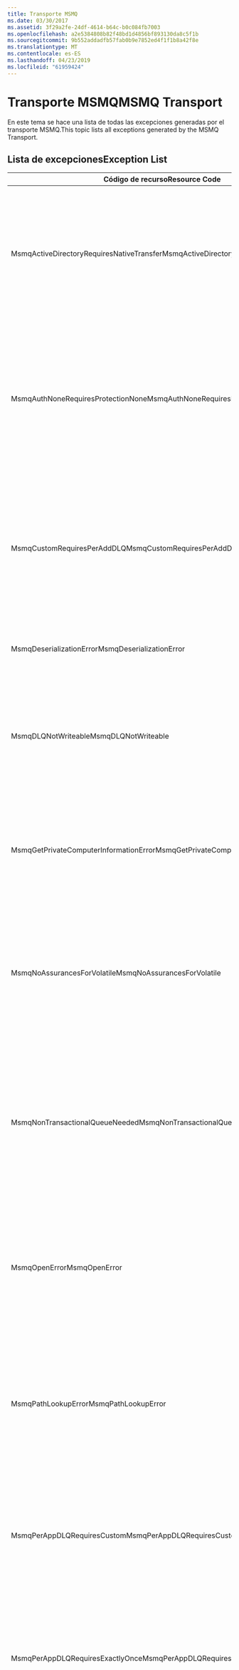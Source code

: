 ```yaml
---
title: Transporte MSMQ
ms.date: 03/30/2017
ms.assetid: 3f29a2fe-24df-4614-b64c-b0c084fb7003
ms.openlocfilehash: a2e5384808b82f48bd1d4856bf893130da8c5f1b
ms.sourcegitcommit: 9b552addadfb57fab0b9e7852ed4f1f1b8a42f8e
ms.translationtype: MT
ms.contentlocale: es-ES
ms.lasthandoff: 04/23/2019
ms.locfileid: "61959424"
---
```

# <a name="msmq-transport"></a><span data-ttu-id="b1a5a-102">Transporte MSMQ</span><span class="sxs-lookup"><span data-stu-id="b1a5a-102">MSMQ Transport</span></span>
<span data-ttu-id="b1a5a-103">En este tema se hace una lista de todas las excepciones generadas por el transporte MSMQ.</span><span class="sxs-lookup"><span data-stu-id="b1a5a-103">This topic lists all exceptions generated by the MSMQ Transport.</span></span>  
  
## <a name="exception-list"></a><span data-ttu-id="b1a5a-104">Lista de excepciones</span><span class="sxs-lookup"><span data-stu-id="b1a5a-104">Exception List</span></span>  
  
|<span data-ttu-id="b1a5a-105">Código de recurso</span><span class="sxs-lookup"><span data-stu-id="b1a5a-105">Resource Code</span></span>|<span data-ttu-id="b1a5a-106">Cadena de recurso</span><span class="sxs-lookup"><span data-stu-id="b1a5a-106">Resource String</span></span>|  
|-------------------|---------------------|  
|<span data-ttu-id="b1a5a-107">MsmqActiveDirectoryRequiresNativeTransfer</span><span class="sxs-lookup"><span data-stu-id="b1a5a-107">MsmqActiveDirectoryRequiresNativeTransfer</span></span>|<span data-ttu-id="b1a5a-108">Error de la validación del enlace para el mensaje.</span><span class="sxs-lookup"><span data-stu-id="b1a5a-108">The binding validation for the message failed.</span></span> <span data-ttu-id="b1a5a-109">El cliente no puede enviar mensajes.</span><span class="sxs-lookup"><span data-stu-id="b1a5a-109">The client cannot send messages.</span></span> <span data-ttu-id="b1a5a-110">Un conflicto en las propiedades del enlace produjo este error.</span><span class="sxs-lookup"><span data-stu-id="b1a5a-110">A conflict in the binding properties caused this failure.</span></span> <span data-ttu-id="b1a5a-111">UseActiveDirectory está establecido en true y QueueTransferProtocol se establece en Native.</span><span class="sxs-lookup"><span data-stu-id="b1a5a-111">The UseActiveDirectory is set to true and QueueTransferProtocol is set to Native.</span></span> <span data-ttu-id="b1a5a-112">Para resolver el conflicto, corrija una de las propiedades.</span><span class="sxs-lookup"><span data-stu-id="b1a5a-112">To resolve the conflict, correct one of the properties.</span></span>|  
|<span data-ttu-id="b1a5a-113">MsmqAuthNoneRequiresProtectionNone</span><span class="sxs-lookup"><span data-stu-id="b1a5a-113">MsmqAuthNoneRequiresProtectionNone</span></span>|<span data-ttu-id="b1a5a-114">Error en la validación del enlace para el servicio.</span><span class="sxs-lookup"><span data-stu-id="b1a5a-114">The binding validation for the service failed.</span></span> <span data-ttu-id="b1a5a-115">No se puede iniciar el punto de conexión de servicio o el cliente.</span><span class="sxs-lookup"><span data-stu-id="b1a5a-115">The service endpoint or the client cannot be started.</span></span> <span data-ttu-id="b1a5a-116">Un conflicto en las propiedades del enlace produjo este error.</span><span class="sxs-lookup"><span data-stu-id="b1a5a-116">A conflict in the binding properties caused this failure.</span></span> <span data-ttu-id="b1a5a-117">MsmqAuthenticationMode se establece en None y MsmqProtectionLevel no se establece en None.</span><span class="sxs-lookup"><span data-stu-id="b1a5a-117">The MsmqAuthenticationMode is set to None and MsmqProtectionLevel is not set to None.</span></span> <span data-ttu-id="b1a5a-118">Para resolver el conflicto, corrija una de las propiedades.</span><span class="sxs-lookup"><span data-stu-id="b1a5a-118">To resolve to conflict, correct one of the properties.</span></span>|  
|<span data-ttu-id="b1a5a-119">MsmqCustomRequiresPerAddDLQ</span><span class="sxs-lookup"><span data-stu-id="b1a5a-119">MsmqCustomRequiresPerAddDLQ</span></span>|<span data-ttu-id="b1a5a-120">Error de la validación del enlace para el mensaje.</span><span class="sxs-lookup"><span data-stu-id="b1a5a-120">The binding validation for the message failed.</span></span> <span data-ttu-id="b1a5a-121">El cliente no puede enviar los mensajes.</span><span class="sxs-lookup"><span data-stu-id="b1a5a-121">The client cannot send the message.</span></span> <span data-ttu-id="b1a5a-122">DeadLetterQueue está establecido en Custom, pero no se especifica CustomDeadLetterQueue.</span><span class="sxs-lookup"><span data-stu-id="b1a5a-122">The DeadLetterQueue is set to Custom, but the CustomDeadLetterQueue is not specified.</span></span> <span data-ttu-id="b1a5a-123">Especifique el URI de la cola de mensajes no enviados de cada aplicación en la propiedad CustomDeadLetterQueue.</span><span class="sxs-lookup"><span data-stu-id="b1a5a-123">Specify the URI of the dead letter queue for each application in the CustomDeadLetterQueue property.</span></span>|  
|<span data-ttu-id="b1a5a-124">MsmqDeserializationError</span><span class="sxs-lookup"><span data-stu-id="b1a5a-124">MsmqDeserializationError</span></span>|<span data-ttu-id="b1a5a-125">Se encontró un error al deserializar el mensaje XML.</span><span class="sxs-lookup"><span data-stu-id="b1a5a-125">An error was encountered while deserializing the XML message.</span></span> <span data-ttu-id="b1a5a-126">El mensaje no se puede recibir y se quita.</span><span class="sxs-lookup"><span data-stu-id="b1a5a-126">The message cannot be received and is dropped.</span></span>|  
|<span data-ttu-id="b1a5a-127">MsmqDLQNotWriteable</span><span class="sxs-lookup"><span data-stu-id="b1a5a-127">MsmqDLQNotWriteable</span></span>|<span data-ttu-id="b1a5a-128">Error en la validación del enlace para el cliente.</span><span class="sxs-lookup"><span data-stu-id="b1a5a-128">The binding validation for the client failed.</span></span> <span data-ttu-id="b1a5a-129">El cliente no puede enviar un mensaje.</span><span class="sxs-lookup"><span data-stu-id="b1a5a-129">The client cannot send a message.</span></span> <span data-ttu-id="b1a5a-130">La cola de mensajes no enviados especificada no existe o no se puede escribir en ella.</span><span class="sxs-lookup"><span data-stu-id="b1a5a-130">The specified dead-letter queue does not exist or cannot be written.</span></span> <span data-ttu-id="b1a5a-131">Asegúrese de que la cola existe con la autorización apropiada para escribir en ella.</span><span class="sxs-lookup"><span data-stu-id="b1a5a-131">Ensure the queue exists with the proper authorization to write to it.</span></span>|  
|<span data-ttu-id="b1a5a-132">MsmqGetPrivateComputerInformationError</span><span class="sxs-lookup"><span data-stu-id="b1a5a-132">MsmqGetPrivateComputerInformationError</span></span>|<span data-ttu-id="b1a5a-133">Error en la comprobación de la versión con el error especificado.</span><span class="sxs-lookup"><span data-stu-id="b1a5a-133">The version check failed with the specified error.</span></span> <span data-ttu-id="b1a5a-134">No se puede detectar la versión de MSMQ. Se producirá un error en todas las operaciones que estén en el canal en cola.</span><span class="sxs-lookup"><span data-stu-id="b1a5a-134">The version of MSMQ cannot be detected All operations that are on the queued channel will fail.</span></span> <span data-ttu-id="b1a5a-135">Asegúrese de que MSMQ está instalado y disponible.</span><span class="sxs-lookup"><span data-stu-id="b1a5a-135">Ensure that MSMQ is installed and is available.</span></span>|  
|<span data-ttu-id="b1a5a-136">MsmqNoAssurancesForVolatile</span><span class="sxs-lookup"><span data-stu-id="b1a5a-136">MsmqNoAssurancesForVolatile</span></span>|<span data-ttu-id="b1a5a-137">Error en la validación del enlace para el servicio.</span><span class="sxs-lookup"><span data-stu-id="b1a5a-137">The binding validation for the service failed.</span></span> <span data-ttu-id="b1a5a-138">No se puede iniciar el punto de conexión de servicio o el cliente.</span><span class="sxs-lookup"><span data-stu-id="b1a5a-138">The service endpoint or the client cannot be started.</span></span> <span data-ttu-id="b1a5a-139">La propiedad ExactlyOnce está establecida en true y la propiedad Durable está establecida en false.</span><span class="sxs-lookup"><span data-stu-id="b1a5a-139">The ExactlyOnce property is set to true and the Durable property is set to false.</span></span> <span data-ttu-id="b1a5a-140">Esto no se admite.</span><span class="sxs-lookup"><span data-stu-id="b1a5a-140">This is not supported.</span></span> <span data-ttu-id="b1a5a-141">Para resolver el conflicto, corrija una de estas propiedades.</span><span class="sxs-lookup"><span data-stu-id="b1a5a-141">To resolve the conflict, correct one of these properties.</span></span>|  
|<span data-ttu-id="b1a5a-142">MsmqNonTransactionalQueueNeeded</span><span class="sxs-lookup"><span data-stu-id="b1a5a-142">MsmqNonTransactionalQueueNeeded</span></span>|<span data-ttu-id="b1a5a-143">Se detectó una desigualdad entre el enlace y la configuración de cola de MSMQ.</span><span class="sxs-lookup"><span data-stu-id="b1a5a-143">A mismatch between the binding and MSMQ queue configuration was detected.</span></span> <span data-ttu-id="b1a5a-144">No se puede iniciar el extremo de servicio.</span><span class="sxs-lookup"><span data-stu-id="b1a5a-144">The service endpoint cannot be started.</span></span> <span data-ttu-id="b1a5a-145">La propiedad ExactlyOnce está establecida en false y la cola de la que leer los mensajes es una cola transaccional.</span><span class="sxs-lookup"><span data-stu-id="b1a5a-145">The ExactlyOnce property is set to false and the queue to read messages from is a transactional queue.</span></span> <span data-ttu-id="b1a5a-146">Corrija el error estableciendo la propiedad ExactlyOnce en true o cree un enlace no transaccional.</span><span class="sxs-lookup"><span data-stu-id="b1a5a-146">Correct the error by setting the ExactlyOnce property to true or create a non-transactional binding.</span></span>|  
|<span data-ttu-id="b1a5a-147">MsmqOpenError</span><span class="sxs-lookup"><span data-stu-id="b1a5a-147">MsmqOpenError</span></span>|<span data-ttu-id="b1a5a-148">Se produjo un error al abrir la cola especificada.</span><span class="sxs-lookup"><span data-stu-id="b1a5a-148">An error occurred while opening the specified queue.</span></span> <span data-ttu-id="b1a5a-149">El mensaje no se puede enviar o recibir desde la cola.</span><span class="sxs-lookup"><span data-stu-id="b1a5a-149">The message cannot be sent or received from the queue.</span></span> <span data-ttu-id="b1a5a-150">Asegúrese de que MSMQ está instalado y ejecutándose.</span><span class="sxs-lookup"><span data-stu-id="b1a5a-150">Ensure that MSMQ is installed and running.</span></span> <span data-ttu-id="b1a5a-151">También asegúrese de que la cola está disponible para abrir con la autorización y el modo de acceso necesario.</span><span class="sxs-lookup"><span data-stu-id="b1a5a-151">Also ensure that the queue is available to open with the required access mode and authorization.</span></span>|  
|<span data-ttu-id="b1a5a-152">MsmqPathLookupError</span><span class="sxs-lookup"><span data-stu-id="b1a5a-152">MsmqPathLookupError</span></span>|<span data-ttu-id="b1a5a-153">Se produjo un error al convertir el nombre de ruta de la cola especificado en el nombre de formato.</span><span class="sxs-lookup"><span data-stu-id="b1a5a-153">An error occurred when converting the specified queue path name to the format name.</span></span> <span data-ttu-id="b1a5a-154">Error en todas las operaciones del canal en cola.</span><span class="sxs-lookup"><span data-stu-id="b1a5a-154">All operations on the queued channel failed.</span></span> <span data-ttu-id="b1a5a-155">Asegúrese de que la dirección de la cola es válida.</span><span class="sxs-lookup"><span data-stu-id="b1a5a-155">Ensure that the queue address is valid.</span></span> <span data-ttu-id="b1a5a-156">MSMQ debe estar instalado con la integración de Active Directory habilitada y se ha de poder obtener acceso a él.</span><span class="sxs-lookup"><span data-stu-id="b1a5a-156">MSMQ must be installed with Active Directory integration enabled and access to it is available.</span></span>|  
|<span data-ttu-id="b1a5a-157">MsmqPerAppDLQRequiresCustom</span><span class="sxs-lookup"><span data-stu-id="b1a5a-157">MsmqPerAppDLQRequiresCustom</span></span>|<span data-ttu-id="b1a5a-158">Error en la validación del enlace en el cliente.</span><span class="sxs-lookup"><span data-stu-id="b1a5a-158">The binding validation on the client failed.</span></span> <span data-ttu-id="b1a5a-159">El cliente no puede enviar mensajes.</span><span class="sxs-lookup"><span data-stu-id="b1a5a-159">The client cannot send messages.</span></span> <span data-ttu-id="b1a5a-160">La propiedad CustomDeadLetterQueue se establece, pero la propiedad DeadLetterQueue no se establece en Custom.</span><span class="sxs-lookup"><span data-stu-id="b1a5a-160">The CustomDeadLetterQueue property is set, but the DeadLetterQueue property is not set to Custom.</span></span> <span data-ttu-id="b1a5a-161">Establezca la propiedad DeadLetterQueue en Custom.</span><span class="sxs-lookup"><span data-stu-id="b1a5a-161">Set the DeadLetterQueue property to Custom.</span></span>|  
|<span data-ttu-id="b1a5a-162">MsmqPerAppDLQRequiresExactlyOnce</span><span class="sxs-lookup"><span data-stu-id="b1a5a-162">MsmqPerAppDLQRequiresExactlyOnce</span></span>|<span data-ttu-id="b1a5a-163">Error en la validación del enlace para el cliente.</span><span class="sxs-lookup"><span data-stu-id="b1a5a-163">The binding validation for the client failed.</span></span> <span data-ttu-id="b1a5a-164">El cliente no puede enviar mensajes.</span><span class="sxs-lookup"><span data-stu-id="b1a5a-164">The client cannot send messages.</span></span> <span data-ttu-id="b1a5a-165">Un conflicto en las propiedades del enlace está causando este error.</span><span class="sxs-lookup"><span data-stu-id="b1a5a-165">A conflict in the binding properties is causing the failure.</span></span> <span data-ttu-id="b1a5a-166">Para utilizar la cola de mensajes no enviados personalizada, ExactlyOnce debe establecerse en true para resolver el conflicto.</span><span class="sxs-lookup"><span data-stu-id="b1a5a-166">To use the custom dead-letter queue, ExactlyOnce must be set to true to resolve to conflict.</span></span>|  
|<span data-ttu-id="b1a5a-167">MsmqPerAppDLQRequiresMsmq4</span><span class="sxs-lookup"><span data-stu-id="b1a5a-167">MsmqPerAppDLQRequiresMsmq4</span></span>|<span data-ttu-id="b1a5a-168">Se detectó una desigualdad entre el enlace y la configuración de MSMQ.</span><span class="sxs-lookup"><span data-stu-id="b1a5a-168">A mismatch between the binding and MSMQ configuration was detected.</span></span> <span data-ttu-id="b1a5a-169">El cliente no puede enviar mensajes.</span><span class="sxs-lookup"><span data-stu-id="b1a5a-169">The client cannot send messages.</span></span> <span data-ttu-id="b1a5a-170">Para utilizar la cola de mensajes no enviados personalizada, debe tener la versión 4.0 o posterior de MSMQ.</span><span class="sxs-lookup"><span data-stu-id="b1a5a-170">To use the custom dead-letter queue, you must have MSMQ version 4.0 or higher.</span></span> <span data-ttu-id="b1a5a-171">Si no tiene la versión 4.0 de MSMQ o posterior, establezca la propiedad DeadLetterQueue en System o None.</span><span class="sxs-lookup"><span data-stu-id="b1a5a-171">If you do not have MSMQ version 4.0 or higher set the DeadLetterQueue property to System or None.</span></span>|  
|<span data-ttu-id="b1a5a-172">MsmqReceiveError</span><span class="sxs-lookup"><span data-stu-id="b1a5a-172">MsmqReceiveError</span></span>|<span data-ttu-id="b1a5a-173">Se produjo un error mientras se recibía un mensaje de la cola.</span><span class="sxs-lookup"><span data-stu-id="b1a5a-173">An error occurred while receiving a message from the queue.</span></span> <span data-ttu-id="b1a5a-174">Asegúrese de que MSMQ está instalado y ejecutándose.</span><span class="sxs-lookup"><span data-stu-id="b1a5a-174">Ensure that MSMQ is installed and running.</span></span> <span data-ttu-id="b1a5a-175">Asegúrese de que la cola puede recibir.</span><span class="sxs-lookup"><span data-stu-id="b1a5a-175">Make sure the queue is available to receive from.</span></span>|  
|<span data-ttu-id="b1a5a-176">MsmqSameTransactionExpected</span><span class="sxs-lookup"><span data-stu-id="b1a5a-176">MsmqSameTransactionExpected</span></span>|<span data-ttu-id="b1a5a-177">Se produjo un error de transacción para esta sesión.</span><span class="sxs-lookup"><span data-stu-id="b1a5a-177">A transaction error occurred for this session.</span></span> <span data-ttu-id="b1a5a-178">Error en el canal de la sesión.</span><span class="sxs-lookup"><span data-stu-id="b1a5a-178">The session channel is faulted.</span></span> <span data-ttu-id="b1a5a-179">No se pueden enviar ni recibir mensajes en la sesión.</span><span class="sxs-lookup"><span data-stu-id="b1a5a-179">Messages in the session cannot be sent or received.</span></span> <span data-ttu-id="b1a5a-180">Una sesión en cola no puede asociarse a más de una transacción.</span><span class="sxs-lookup"><span data-stu-id="b1a5a-180">A queued session cannot be associated with more than one transaction.</span></span> <span data-ttu-id="b1a5a-181">Asegúrese de que todos los mensajes en la sesión se envían o se reciben utilizando una única transacción.</span><span class="sxs-lookup"><span data-stu-id="b1a5a-181">Ensure that all messages in the session are sent or received using a single transaction.</span></span>|  
|<span data-ttu-id="b1a5a-182">MsmqSendError</span><span class="sxs-lookup"><span data-stu-id="b1a5a-182">MsmqSendError</span></span>|<span data-ttu-id="b1a5a-183">Se produjo un error al enviar a la cola especificada.</span><span class="sxs-lookup"><span data-stu-id="b1a5a-183">An error occurred while sending to the specified queue.</span></span> <span data-ttu-id="b1a5a-184">Asegúrese de que MSMQ está instalado y ejecutándose.</span><span class="sxs-lookup"><span data-stu-id="b1a5a-184">Ensure that MSMQ is installed and running.</span></span> <span data-ttu-id="b1a5a-185">Si está enviando a una cola local, asegúrese de que la cola existe con el modo de acceso y autorización requeridos.</span><span class="sxs-lookup"><span data-stu-id="b1a5a-185">If you are sending to a local queue, ensure the queue exists with the required access mode and authorization.</span></span>|  
|<span data-ttu-id="b1a5a-186">MsmqTimeSpanTooLarge</span><span class="sxs-lookup"><span data-stu-id="b1a5a-186">MsmqTimeSpanTooLarge</span></span>|<span data-ttu-id="b1a5a-187">El período de vida del mensaje es demasiado grande.</span><span class="sxs-lookup"><span data-stu-id="b1a5a-187">The message time to live is too large.</span></span> <span data-ttu-id="b1a5a-188">No se puede enviar el mensaje.</span><span class="sxs-lookup"><span data-stu-id="b1a5a-188">The message cannot be sent.</span></span> <span data-ttu-id="b1a5a-189">El mensaje Time To Live (TTL) no puede superar el valor máximo de Int32.</span><span class="sxs-lookup"><span data-stu-id="b1a5a-189">The message Time To Live (TTL) cannot exceed the Int32 maximum value.</span></span>|  
|<span data-ttu-id="b1a5a-190">MsmqTokenProviderNeededForCertificates</span><span class="sxs-lookup"><span data-stu-id="b1a5a-190">MsmqTokenProviderNeededForCertificates</span></span>|<span data-ttu-id="b1a5a-191">No se puede encontrar un X509SecurityTokenProvider.</span><span class="sxs-lookup"><span data-stu-id="b1a5a-191">An X509SecurityTokenProvider cannot be found.</span></span> <span data-ttu-id="b1a5a-192">No se puede enviar el mensaje.</span><span class="sxs-lookup"><span data-stu-id="b1a5a-192">The message cannot be sent.</span></span> <span data-ttu-id="b1a5a-193">El modo de autenticación del certificado requiere un proveedor de tokens de X.509.</span><span class="sxs-lookup"><span data-stu-id="b1a5a-193">The certificate authentication mode requires an X.509 token provider.</span></span> <span data-ttu-id="b1a5a-194">Asegúrese de que un proveedor de tokens de seguridad está disponible para el certificado instalado.</span><span class="sxs-lookup"><span data-stu-id="b1a5a-194">Make sure a security token provider is available for the installed certificate.</span></span>|  
|<span data-ttu-id="b1a5a-195">MsmqTransactedDLQExpected</span><span class="sxs-lookup"><span data-stu-id="b1a5a-195">MsmqTransactedDLQExpected</span></span>|<span data-ttu-id="b1a5a-196">Se produjo una desigualdad entre el enlace y la configuración de MSMQ.</span><span class="sxs-lookup"><span data-stu-id="b1a5a-196">A mismatch occurred between the binding and the MSMQ configuration.</span></span> <span data-ttu-id="b1a5a-197">No se pueden enviar mensajes.</span><span class="sxs-lookup"><span data-stu-id="b1a5a-197">Messages cannot be sent.</span></span> <span data-ttu-id="b1a5a-198">La cola de mensajes no enviados personalizada especificada en el enlace debe ser una cola de transacción.</span><span class="sxs-lookup"><span data-stu-id="b1a5a-198">The custom dead-letter queue specified in the binding must be a transaction queue.</span></span> <span data-ttu-id="b1a5a-199">Asegúrese de que la dirección de la cola de mensajes no enviados personalizada es correcta y de que la cola es transaccional.</span><span class="sxs-lookup"><span data-stu-id="b1a5a-199">Ensure that the custom dead-letter queue address is correct and the queue is a transactional queue.</span></span>|  
|<span data-ttu-id="b1a5a-200">MsmqTransactionalQueueNeeded</span><span class="sxs-lookup"><span data-stu-id="b1a5a-200">MsmqTransactionalQueueNeeded</span></span>|<span data-ttu-id="b1a5a-201">Se produjo una desigualdad entre el enlace y la configuración de cola de MSMQ.</span><span class="sxs-lookup"><span data-stu-id="b1a5a-201">A mismatch between the binding and the MSMQ queue configuration occurred.</span></span> <span data-ttu-id="b1a5a-202">No se puede iniciar el extremo de servicio.</span><span class="sxs-lookup"><span data-stu-id="b1a5a-202">The service endpoint cannot be started.</span></span> <span data-ttu-id="b1a5a-203">La propiedad ExactlyOnce se establece en true y la cola de la que leer los mensajes no es una cola transaccional.</span><span class="sxs-lookup"><span data-stu-id="b1a5a-203">The ExactlyOnce property is set to true and the queue to read messages from is not a transactional queue.</span></span> <span data-ttu-id="b1a5a-204">Para corregir el error, establezca la propiedad ExactlyOnce en false o cree una cola transaccional para este enlace.</span><span class="sxs-lookup"><span data-stu-id="b1a5a-204">To correct to the error, set the ExactlyOnce property to false or create a transactional queue for this binding.</span></span>|  
|<span data-ttu-id="b1a5a-205">MsmqTransactionCurrentRequired</span><span class="sxs-lookup"><span data-stu-id="b1a5a-205">MsmqTransactionCurrentRequired</span></span>|<span data-ttu-id="b1a5a-206">Ninguna transacción está disponible para enviar mensajes en la sesión.</span><span class="sxs-lookup"><span data-stu-id="b1a5a-206">No transaction is available to send messages in the session.</span></span> <span data-ttu-id="b1a5a-207">Enviar un mensaje en una sesión en cola requiere una transacción.</span><span class="sxs-lookup"><span data-stu-id="b1a5a-207">To send a message in a queued session requires a transaction.</span></span> <span data-ttu-id="b1a5a-208">Asegúrese de que un ámbito de la transacción se especifica para enviar el mensaje en la sesión.</span><span class="sxs-lookup"><span data-stu-id="b1a5a-208">Ensure that a transaction scope is specified to send the message in the session.</span></span>|  
|<span data-ttu-id="b1a5a-209">MsmqTransactionRequired</span><span class="sxs-lookup"><span data-stu-id="b1a5a-209">MsmqTransactionRequired</span></span>|<span data-ttu-id="b1a5a-210">Se requiere una transacción pero no está disponible.</span><span class="sxs-lookup"><span data-stu-id="b1a5a-210">A transaction is required but is not available.</span></span> <span data-ttu-id="b1a5a-211">No se puede enviar ni recibir mensajes.</span><span class="sxs-lookup"><span data-stu-id="b1a5a-211">Messages cannot be sent or received.</span></span> <span data-ttu-id="b1a5a-212">Asegúrese de que el ámbito de la transacción se especifica para enviar o recibir mensajes.</span><span class="sxs-lookup"><span data-stu-id="b1a5a-212">Ensure that the transaction scope is specified to send or receive messages.</span></span>|  
|<span data-ttu-id="b1a5a-213">MsmqUnsupportedSerializationFormat</span><span class="sxs-lookup"><span data-stu-id="b1a5a-213">MsmqUnsupportedSerializationFormat</span></span>|<span data-ttu-id="b1a5a-214">Se produjo un error de deserialización.</span><span class="sxs-lookup"><span data-stu-id="b1a5a-214">A deserialization error occurred.</span></span> <span data-ttu-id="b1a5a-215">El mensaje no se puede recibir y se quita.</span><span class="sxs-lookup"><span data-stu-id="b1a5a-215">The message cannot be received and is dropped.</span></span> <span data-ttu-id="b1a5a-216">No se admite el formato de serialización especificado.</span><span class="sxs-lookup"><span data-stu-id="b1a5a-216">The specified serialization format is not supported.</span></span>|  
|<span data-ttu-id="b1a5a-217">MsmqWrongPrivateQueueSyntax</span><span class="sxs-lookup"><span data-stu-id="b1a5a-217">MsmqWrongPrivateQueueSyntax</span></span>|<span data-ttu-id="b1a5a-218">La URL no es válida.</span><span class="sxs-lookup"><span data-stu-id="b1a5a-218">The URL is invalid.</span></span> <span data-ttu-id="b1a5a-219">La dirección URL para la cola no puede contener el carácter '$'.</span><span class="sxs-lookup"><span data-stu-id="b1a5a-219">The URL for the queue cannot contain the '$' character.</span></span> <span data-ttu-id="b1a5a-220">Utilice la sintaxis en net.msmq://machine/private/queueName para direccionar una cola privada.</span><span class="sxs-lookup"><span data-stu-id="b1a5a-220">Use the syntax in net.msmq://machine/private/queueName to address a private queue.</span></span>|
